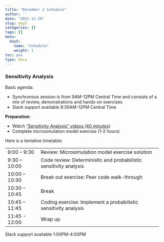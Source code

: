 ```yaml
---
title: "December 2 Schedule"
author: ''
date: "2021-11-29"
slug: day5
categories: []
tags: []
menu:
  day5:
    name: "Schedule"
    weight: 1
toc: yes
type: docs
---
```


### Sensitivity Analysis

Basic agenda:

- Synchronous session is from 9AM-12PM Central Time and consists of a mix of review, demonstrations and hands-on exercises
- Slack support available 8:30AM-12PM Central Time

**Preparation**:

- Watch [“Sensitivity Analysis” videos (40 minutes)](https://decision-modeling-for-public-health-2021.netlify.app/days/day5/sa_videos/)
- Complete microsimulation model exercise (1-2 hours)

Here is a tentative timetable:

|                            |            |
|--------------------------------------------|:------------------|
| 9:00 – 9:30  | Review: Microsimulation model exercise solution |
| 9:30 – 10:00 |  Code review: Deterministic and probabilistic sensitivity analysis | 
| 10:00 – 10:30 | Break out exercise: Peer code walk-through |
| 10:30 – 10:45 | Break |
| 10:45 – 11:45 | Coding exercise: Implement a probabilistic sensitivity analysis |
| 11:45 - 12:00 | Wrap up |

Slack support available 1:00PM-4:00PM

<!-- ## Live session recording: -->

<!-- ```{r, echo=F} -->
<!-- blogdown::shortcode("vimeo", "593547119") -->
<!-- ``` -->
